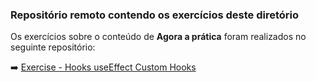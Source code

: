 ### Repositório remoto contendo os exercícios deste diretório

Os exercícios sobre o conteúdo de  **Agora a prática** foram realizados no seguinte repositório:

:arrow_right: [Exercise - Hooks useEffect Custom Hooks](https://github.com/tiagordebarros/exercise-hooks-useEffect-customHooks)

